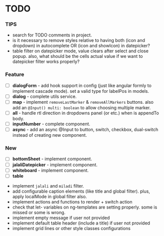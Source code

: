 # TODO

### TIPS
- search for TODO comments in project.
- is it necessary to remove styles relative to having both (icon and dropdown) in autocomplete OR (icon and showIcon) in datepicker?
- table filter on datepicker mode, value clears after select and close popup. also, what should be the cells actual value if we want to datepicker filter works properly? 

### Feature

- [ ] **dialogForm** - add hook support in config (just like angular formly to implement cascade mode). set a valid type
  for labelPos in models.
- [ ] **dialog** - complete utils service.
- [ ] **map** - implement `removeLastMarker` & `removeAllMarkers` buttons. also add an `@Input() multi: boolean` to
  allow choosing multiple marker.
- [ ] **all** - handle rtl direction in dropdowns panel (or etc.) when is appendTo body.
- [ ] **inputNumber** - complete component.
- [ ] **async** - add an async @Input to button, switch, checkbox, dual-switch instead of creating new component.

### New

- [ ] **bottomSheet** - implement component.
- [ ] **jalaliDatepicker** - implement component.
- [ ] **whiteboard** - implement component.
- [ ] **table** 
- implement `jalali` and `miladi` filter. 
- add configurable caption elements (like title and global filter). plus, apply localMode in global filter also.
- implement actions and functions to render + switch action
- check that let- variables on ng-templates are setting properly. some is missed or some is wrong.
- implement empty message if user not provided
- implement default table header (include a title) if user not provided
- implement grid lines or other style classes configurations
